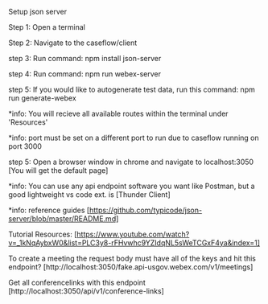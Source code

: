 Setup json server

Step 1: Open a terminal

Step 2: Navigate to the caseflow/client

step 3: Run command: npm install json-server

step 4: Run command: npm run webex-server

step 5: If you would like to autogenerate test data, run this command: npm run generate-webex

\*info: You will recieve all available routes within the terminal under 'Resources'

\*info: port must be set on a different port to run due to caseflow running on port 3000

step 5: Open a browser window in chrome and navigate to localhost:3050 [You will get the default page]

\*info: You can use any api endpoint software you want like Postman, but a good lightweight vs code ext. is [Thunder Client]

\*info: reference guides
[https://github.com/typicode/json-server/blob/master/README.md]


Tutorial Resources:
[https://www.youtube.com/watch?v=_1kNqAybxW0&list=PLC3y8-rFHvwhc9YZIdqNL5sWeTCGxF4ya&index=1]

To create a meeting the request body must have all of the keys and hit this endpoint?
[http://localhost:3050/fake.api-usgov.webex.com/v1/meetings]

Get all conferencelinks with this endpoint
[http://localhost:3050/api/v1/conference-links]




